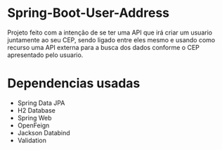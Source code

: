# Spring-Boot-User-Address
Projeto feito com a intenção de se ter uma API que irá criar um usuario juntamente ao seu CEP, sendo ligado entre eles mesmo e usando como recurso uma API externa para a busca dos dados conforme o CEP apresentado pelo usuario.

# Dependencias usadas
 - Spring Data JPA 
 - H2 Database
 - Spring Web
 - OpenFeign
 - Jackson Databind
 - Validation
